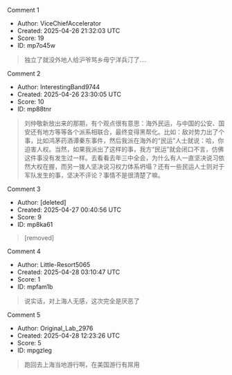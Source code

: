 Comment 1

- Author: ViceChiefAccelerator
- Created: 2025-04-26 21:32:03 UTC
- Score: 19
- ID: mp7o45w

> 独立了就没外地人给沪爷骂乡毋宁洋兵汀了….

Comment 2

- Author: InterestingBand9744
- Created: 2025-04-26 23:30:05 UTC
- Score: 10
- ID: mp88tnr

> 刘仲敬新放出来的那期，有个观点很有意思：海外民运，与中国的公安、国安还有地方等等各个派系相联合，最终变得黑帮化。比如：敌对势力出了个事，比如鸿茅药酒谭秦东事件，然后我派在海外的“民运”人士就说：哈，你迫害人权。当然，如果我派出了这样的事，我方“民运”就会闭口不言，仿佛这件事没有发生过一样。去看看去年三中全会，为什么有人一直坚决说习依然大权在握，而另一拨人坚决说习权力体系坍塌？还有一些民运人士则对于军队发生的事，坚决不评论？事情不是很清楚了嘛。

Comment 3

- Author: [deleted]
- Created: 2025-04-27 00:40:56 UTC
- Score: 9
- ID: mp8ka61

> [removed]

Comment 4

- Author: Little-Resort5065
- Created: 2025-04-28 03:10:47 UTC
- Score: 1
- ID: mpfam1b

> 说实话，对上海人无感，这次完全是厌恶了

Comment 5

- Author: Original_Lab_2976
- Created: 2025-04-28 12:23:26 UTC
- Score: 5
- ID: mpgzleg

> 跑回去上海当地游行啊，在美国游行有屌用

